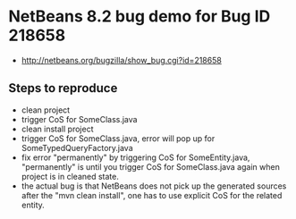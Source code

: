 # NetBeans 8.2 bug demo for Bug ID 218658

* http://netbeans.org/bugzilla/show_bug.cgi?id=218658

## Steps to reproduce

* clean project
* trigger CoS for SomeClass.java
* clean install project
* trigger CoS for SomeClass.java, error will pop up for SomeTypedQueryFactory.java
* fix error "permanently" by triggering CoS for SomeEntity.java, "permanently" is until you trigger CoS for SomeClass.java again when project is in cleaned state.
* the actual bug is that NetBeans does not pick up the generated sources after the "mvn clean install", one has to use explicit CoS for the related entity.


